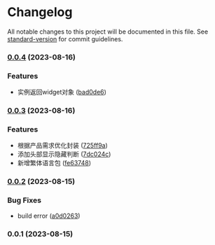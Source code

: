 # Changelog

All notable changes to this project will be documented in this file. See [standard-version](https://github.com/conventional-changelog/standard-version) for commit guidelines.

### [0.0.4](https://github.com/linzeguang/klinecharts-pro/compare/v0.0.3...v0.0.4) (2023-08-16)


### Features

* 实例返回widget对象 ([bad0de6](https://github.com/linzeguang/klinecharts-pro/commit/bad0de6b8796c58853fd8e5ae4de2ccccc4d8074))

### [0.0.3](https://github.com/linzeguang/klinecharts-pro/compare/v0.0.2...v0.0.3) (2023-08-16)


### Features

* 根据产品需求优化封装 ([725ff9a](https://github.com/linzeguang/klinecharts-pro/commit/725ff9abcb354e87a3dde2885e831d99ae97a65f))
* 添加头部显示隐藏判断 ([7dc024c](https://github.com/linzeguang/klinecharts-pro/commit/7dc024cdcb2f0b444fe75bed3b46acbcfd577a15))
* 新增繁体语言包 ([fe63748](https://github.com/linzeguang/klinecharts-pro/commit/fe63748350c75277e71f55a8c352d31b723235af))

### [0.0.2](https://github.com/linzeguang/klinecharts-pro/compare/v0.0.1...v0.0.2) (2023-08-15)


### Bug Fixes

* build error ([a0d0263](https://github.com/linzeguang/klinecharts-pro/commit/a0d02637f422902c2f425f6e37bb08c31cedc4dc))

### 0.0.1 (2023-08-15)
